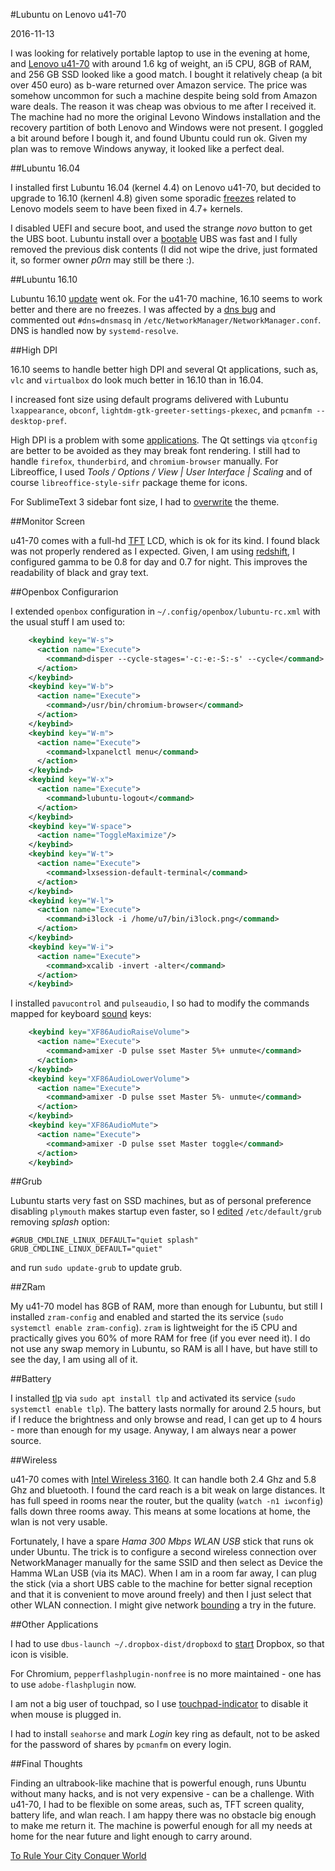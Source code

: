 #Lubuntu on Lenovo u41-70

2016-11-13

<!--- tags: linux -->

I was looking for relatively portable laptop to use in the evening at home, and [Lenovo u41-70](https://filedownload.lenovo.com/supportdata/product.html?id=Laptops-and-netbooks/u-series/u41-70) with around 1.6 kg of weight, an i5 CPU, 8GB of RAM, and 256 GB SSD looked like a good match. I bought it relatively cheap (a bit over 450 euro) as b-ware returned over Amazon service. The price was somehow uncommon for such a machine despite being sold from Amazon ware deals. The reason it was cheap was obvious to me after I received it. The machine had no more the original Levono Windows installation and the recovery partition of both Lenovo and Windows were not present. I goggled a bit around before I bough it, and found Ubuntu could run ok. Given my plan was to remove Windows anyway, it looked like a perfect deal.

##Lubuntu 16.04

I installed first Lubuntu 16.04 (kernel 4.4) on Lenovo u41-70, but decided to upgrade to 16.10 (kernenl 4.8) given some sporadic [freezes](http://askubuntu.com/questions/761706/ubuntu-15-10-and-16-04-keep-freezing-randomly) related to Lenovo models seem to have been fixed in 4.7+ kernels.

I disabled UEFI and secure boot, and used the strange *novo* button to get the UBS boot. Lubuntu install over a [bootable](https://www.ubuntu.com/download/desktop/create-a-usb-stick-on-windows) UBS was fast and I fully removed the previous disk contents (I did not wipe the drive, just formated it, so former owner *p0rn* may still be there :).

##Lubuntu 16.10

Lubuntu 16.10 [update](https://wiki.ubuntu.com/YakketyYak/ReleaseNotes) went ok. For the u41-70 machine, 16.10 seems to work better and there are no freezes. I was affected by a [dns bug](https://bugs.launchpad.net/ubuntu/+source/network-manager/+bug/1633912) and commented out `#dns=dnsmasq` in `/etc/NetworkManager/NetworkManager.conf`. DNS is handled now by `systemd-resolve`.

##High DPI

16.10 seems to handle better high DPI and several Qt applications, such as, `vlc` and `virtualbox` do look much better in 16.10 than in 16.04.

I increased font size using default programs delivered with Lubuntu `lxappearance`, `obconf`, `lightdm-gtk-greeter-settings-pkexec`, and `pcmanfm --desktop-pref`.

High DPI is a problem with some [applications](https://wiki.archlinux.org/index.php/HiDPI#Applications). The Qt settings via `qtconfig` are better to be avoided as they may break font rendering. I still had to handle `firefox`, `thunderbird`, and `chromium-browser` manually. For Libreoffice, I used *Tools / Options / View | User Interface | Scaling* and of course `libreoffice-style-sifr` package theme for icons.

For SublimeText 3 sidebar font size, I had to [overwrite](http://stackoverflow.com/questions/18288870/sublime-text-3-how-to-change-the-font-size-of-the-file-sidebar) the theme.

##Monitor Screen

u41-70 comes with a full-hd [TFT](https://www.quora.com/What-is-the-difference-between-an-IPS-screen-and-a-TFT-screen) LCD, which is ok for its kind. I found black was not properly rendered as I expected. Given, I am using [redshift](http://jonls.dk/redshift/), I configured gamma to be 0.8 for day and 0.7 for night. This improves the readability of black and gray text.

##Openbox Configurarion

I extended `openbox` configuration in `~/.config/openbox/lubuntu-rc.xml` with the usual stuff I am used to:

```xml
    <keybind key="W-s">
      <action name="Execute">
        <command>disper --cycle-stages='-c:-e:-S:-s' --cycle</command>
      </action>
    </keybind>
    <keybind key="W-b">
      <action name="Execute">
        <command>/usr/bin/chromium-browser</command>
      </action>
    </keybind>
    <keybind key="W-m">
      <action name="Execute">
        <command>lxpanelctl menu</command>
      </action>
    </keybind>
    <keybind key="W-x">
      <action name="Execute">
        <command>lubuntu-logout</command>
      </action>
    </keybind>
    <keybind key="W-space">
      <action name="ToggleMaximize"/>
    </keybind>
    <keybind key="W-t">
      <action name="Execute">
        <command>lxsession-default-terminal</command>
      </action>
    </keybind>
    <keybind key="W-l">
      <action name="Execute">
        <command>i3lock -i /home/u7/bin/i3lock.png</command>
      </action>
    </keybind>
    <keybind key="W-i">
      <action name="Execute">
        <command>xcalib -invert -alter</command>
      </action>
    </keybind>
```

I installed `pavucontrol` and `pulseaudio`, I so had to modify the commands mapped for keyboard [sound](http://askubuntu.com/questions/97936/terminal-command-to-set-audio-volume) keys:

```xml
    <keybind key="XF86AudioRaiseVolume">
      <action name="Execute">
        <command>amixer -D pulse sset Master 5%+ unmute</command>
      </action>
    </keybind>
    <keybind key="XF86AudioLowerVolume">
      <action name="Execute">
        <command>amixer -D pulse sset Master 5%- unmute</command>
      </action>
    </keybind>
    <keybind key="XF86AudioMute">
      <action name="Execute">
        <command>amixer -D pulse sset Master toggle</command>
      </action>
    </keybind>
```

##Grub

Lubuntu starts very fast on SSD machines, but as of personal preference disabling `plymouth` makes startup even faster, so I [edited](http://askubuntu.com/questions/265010/how-do-i-edit-grub-menu) `/etc/default/grub` removing *splash* option:

```
#GRUB_CMDLINE_LINUX_DEFAULT="quiet splash"
GRUB_CMDLINE_LINUX_DEFAULT="quiet"
```

and run `sudo update-grub` to update grub.

##ZRam

My u41-70 model has 8GB of RAM, more than enough for Lubuntu, but still I installed `zram-config` and enabled and started the its service (`sudo systemctl enable zram-config`). `zram` is lightweight for the i5 CPU and practically gives you 60% of more RAM for free (if you ever need it). I do not use any swap memory in Lubuntu, so RAM is all I have, but have still to see the day, I am using all of it.

##Battery

I installed [tlp](http://linrunner.de/en/tlp/docs/tlp-linux-advanced-power-management.html) via `sudo apt install tlp` and activated its service (`sudo systemctl enable tlp`). The battery lasts normally for around 2.5 hours, but if I reduce the brightness and only browse and read, I can get up to 4 hours - more than enough for my usage. Anyway, I am always near a power source.

##Wireless

u41-70 comes with [Intel Wireless 3160](https://wireless.wiki.kernel.org/en/users/Drivers/iwlwifi). It can handle both 2.4 Ghz and 5.8 Ghz and bluetooth. I found the card reach is a bit weak on large distances. It has full speed in rooms near the router, but the quality (`watch -n1 iwconfig`) falls down three rooms away. This means at some locations at home, the wlan is not very usable.

Fortunately, I have a spare *Hama 300 Mbps WLAN USB* stick that runs ok under Ubuntu. The trick is to configure a second wireless connection over NetworkManager manually for the same SSID and then select as Device the Hamma WLan USB (via its MAC). When I am in a room far away, I can plug the stick (via a short UBS cable to the machine for better signal reception and that it is convenient to move around freely) and then I just select that other WLAN connection. I might give network [bounding](https://www.howtoforge.com/network_bonding_ubuntu_6.10) a try in the future.

##Other Applications

I had to use `dbus-launch ~/.dropbox-dist/dropboxd` to [start](http://askubuntu.com/questions/732967/dropbox-icon-is-not-working-xubuntu-14-04-lts-64) Dropbox, so that icon is visible.

For Chromium, `pepperflashplugin-nonfree` is no more maintained - one has to use `adobe-flashplugin` now.

I am not a big user of touchpad, so I use [touchpad-indicator](https://launchpad.net/~atareao/+archive/ubuntu/atareao) to disable it when mouse is plugged in.

I had to install `seahorse` and mark *Login* key ring as default, not to be asked for the password of shares by `pcmanfm` on every login.

##Final Thoughts

Finding an ultrabook-like machine that is powerful enough, runs Ubuntu without many hacks, and is not very expensive - can be a challenge. With u41-70, I had to be flexible on some areas, such as, TFT screen quality, battery life, and wlan reach. I am happy there was no obstacle big enough to make me return it. The machine is powerful enough for all my needs at home for the near future and light enough to carry around.


<ins class='nfooter'><a rel='next' id='fnext' href='#blog/2016/2016-10-30-To-Rule-Your-City-Conquer-World.md'>To Rule Your City Conquer World</a></ins>
